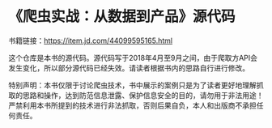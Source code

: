 《爬虫实战：从数据到产品》源代码
===========================

书籍链接：https://item.jd.com/44099595165.html

这个仓库是本书的源代码。源代码写于2018年4月至9月之间，由于爬取方API会发生变化，所以部分源代码已经失效。请读者根据书内的思路自行进行修改。

特别声明：本书仅限于讨论爬虫技术，书中展示的案例只是为了读者更好地理解抓取的思路和操作，达到防范信息泄露、保护信息安全的目的，请勿用于非法用途！严禁利用本书所提到的技术进行非法抓取，否则后果自负，本人和出版商不承担任何责任。